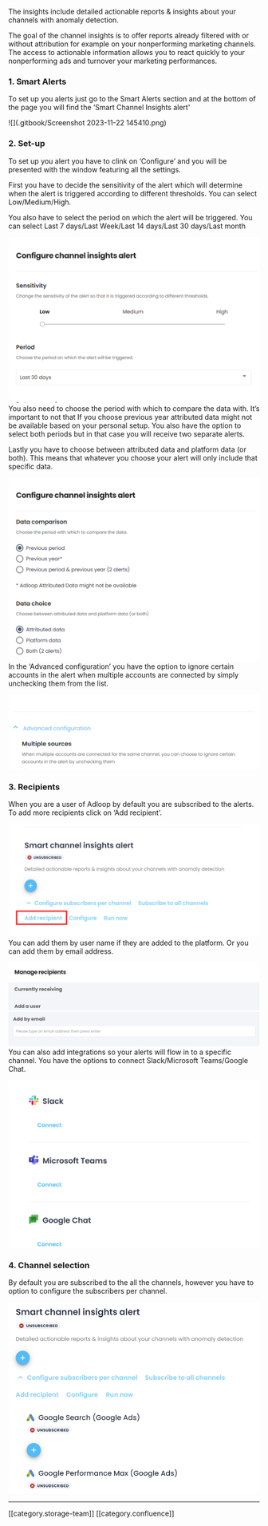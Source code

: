 The insights include detailed actionable reports & insights about your channels with anomaly detection.

The goal of the channel insights is to offer reports already filtered with or without attribution for example on your nonperforming marketing channels. The access to actionable information allows you to react quickly to your nonperforming ads and turnover your marketing performances.


### 1. Smart Alerts
To set up you alerts just go to the Smart Alerts section and at the bottom of the page you will find the ‘Smart Channel Insights alert' 

![](.gitbook/Screenshot 2023-11-22 145410.png)
### 2. Set-up
To set up you alert you have to clink on ‘Configure’ and you will be presented with the window featuring all the settings.

First you have to decide the sensitivity of the alert which will determine when the alert is triggered according to different thresholds. You can select Low/Medium/High.

You also have to select the period on which the alert will be triggered. You can select Last 7 days/Last Week/Last 14 days/Last 30 days/Last month



![](.gitbook/image-20231122-140155.png)You also need to choose the period with which to compare the data with. It’s important to not that If you choose previous year attributed data might not be available based on your personal setup. You also have the option to select both periods but in that case you will receive two separate alerts.

Lastly you have to choose between attributed data and platform data (or both). This means that whatever you choose your alert will only include that specific data.

![](.gitbook/image-20231122-140226.png)In the ‘Advanced configuration’ you have the option to ignore certain accounts in the alert when multiple accounts are connected by simply unchecking them from the list.

![](.gitbook/image-20231122-140533.png)
### 3. Recipients
When you are a user of Adloop by default you are subscribed to the alerts. To add more recipients click on ‘Add recipient’.

![](.gitbook/image-20231122-141846.png)You can add them by user name if they are added to the platform. Or you can add them by email address.

![](.gitbook/image-20231122-141917.png)![](.gitbook/image-20231122-141930.png)You can also add integrations so your alerts will flow in to a specific channel. You have the options to connect Slack/Microsoft Teams/Google Chat.

![](.gitbook/image-20231122-141958.png)
### 4. Channel selection
By default you are subscribed to the all the channels, however you have to option to configure the subscribers per channel. 

![](.gitbook/image-20231122-142907.png)





*****

[[category.storage-team]] 
[[category.confluence]] 
